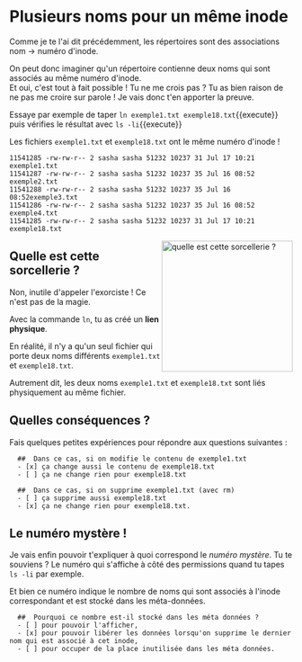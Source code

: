 # Plusieurs noms pour un même inode

Comme je te l'ai dit précédemment, les répertoires sont des associations nom -> numéro d'inode.

On peut donc imaginer qu'un répertoire contienne deux noms qui sont associés au même numéro d'inode.  
Et oui, c'est tout à fait possible ! Tu ne me crois pas ? Tu as bien raison de ne pas me croire sur parole !
Je vais donc t'en apporter la preuve.

Essaye par exemple de taper `ln exemple1.txt exemple18.txt`{{execute}} puis vérifies le résultat avec `ls -li`{{execute}}


Les fichiers `exemple1.txt` et `exemple18.txt` ont le même numéro d'inode !

```
11541285 -rw-rw-r-- 2 sasha sasha 51232 10237 31 Jul 17 10:21 exemple1.txt
11541287 -rw-rw-r-- 2 sasha sasha 51232 10237 35 Jul 16 08:52 exemple2.txt
11541288 -rw-rw-r-- 2 sasha sasha 51232 10237 35 Jul 16 08:52exemple3.txt
11541286 -rw-rw-r-- 2 sasha sasha 51232 10237 35 Jul 16 08:52 exemple4.txt
11541285 -rw-rw-r-- 2 sasha sasha 51232 10237 31 Jul 17 10:21 exemple18.txt
```

<img src="./assets/wtf.png" alt="quelle est cette sorcellerie ?" width="233" style="float:right"/>

## Quelle est cette sorcellerie ?

Non, inutile d'appeler l'exorciste ! Ce n'est pas de la magie.

Avec la commande `ln`, tu as créé un **lien physique**.

En réalité, il n'y a qu'un seul fichier qui porte deux noms différents `exemple1.txt` et `exemple18.txt`.

Autrement dit, les deux noms `exemple1.txt` et `exemple18.txt` sont liés physiquement au même fichier.

## Quelles conséquences ?

Fais quelques petites expériences pour répondre aux questions suivantes :


```{quizdown} 
  ##  Dans ce cas, si on modifie le contenu de exemple1.txt 
  - [x] ça change aussi le contenu de exemple18.txt
  - [ ] ça ne change rien pour exemple18.txt
```
```{quizdown} 
  ##  Dans ce cas, si on supprime exemple1.txt (avec rm) 
  - [ ] ça supprime aussi exemple18.txt
  - [x] ça ne change rien pour exemple18.txt.
```
## Le numéro mystère !

Je vais enfin pouvoir t'expliquer à quoi correspond le *numéro mystère*. Tu te souviens ? Le numéro qui s'affiche à côté des permissions quand tu tapes `ls -li` par exemple.

Et bien ce numéro indique le nombre de noms qui sont associés à l'inode correspondant et est stocké dans les méta-données.

```{quizdown} 
  ##  Pourquoi ce nombre est-il stocké dans les méta données ?
  - [ ] pour pouvoir l'afficher,
  - [x] pour pouvoir libérer les données lorsqu'on supprime le dernier nom qui est associé à cet inode,
  - [ ] pour occuper de la place inutilisée dans les méta données.
